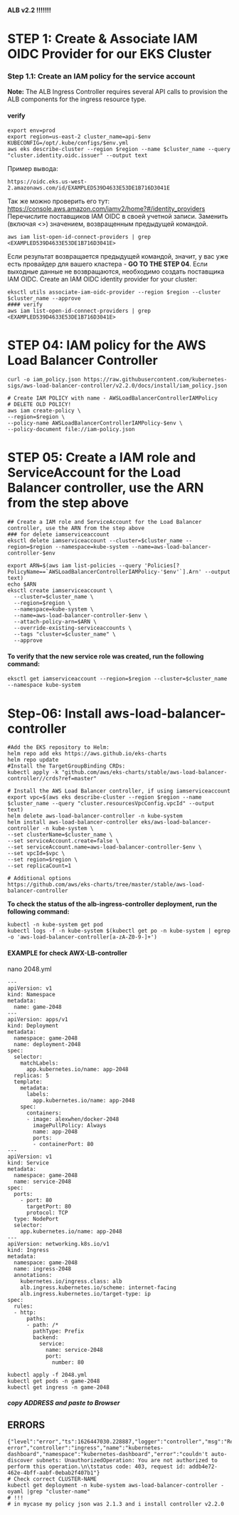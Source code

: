 #### ALB v2.2 !!!!!!!
# STEP 1: Create & Associate IAM OIDC Provider for our EKS Cluster
### Step 1.1: Create an IAM policy for the service account 
**Note:** The ALB Ingress Controller requires several API calls to provision the ALB components for the ingress resource type. 
#### verify
```
export env=prod
export region=us-east-2 cluster_name=api-$env KUBECONFIG=/opt/.kube/configs/$env.yml
aws eks describe-cluster --region $region --name $cluster_name --query "cluster.identity.oidc.issuer" --output text
```
Пример вывода:
```
https://oidc.eks.us-west-2.amazonaws.com/id/EXAMPLED539D4633E53DE1B716D3041E
```
Так же можно проверить его тут:    
https://console.aws.amazon.com/iamv2/home?#/identity_providers
Перечислите поставщиков IAM  OIDC в своей учетной записи. Заменить <EXAMPLED539D4633E53DE1B716D3041E>(включая <>) значением, возвращенным предыдущей командой.
```
aws iam list-open-id-connect-providers | grep <EXAMPLED539D4633E53DE1B716D3041E>
```
Если результат возвращается предыдущей командой, значит, у вас уже есть провайдер для вашего кластера - **GO TO THE STEP 04**. Если выходные данные не возвращаются, необходимо создать поставщика IAM  OIDC.
Create an IAM OIDC identity provider for your cluster:
```
eksctl utils associate-iam-oidc-provider --region $region --cluster $cluster_name --approve
#### verify
aws iam list-open-id-connect-providers | grep <EXAMPLED539D4633E53DE1B716D3041E>
``` 
# STEP 04:  IAM policy for the AWS Load Balancer Controller
```
curl -o iam_policy.json https://raw.githubusercontent.com/kubernetes-sigs/aws-load-balancer-controller/v2.2.0/docs/install/iam_policy.json
```
```
# Create IAM POLICY with name - AWSLoadBalancerControllerIAMPolicy
# DELETE OLD POLICY!
aws iam create-policy \
--region=$region \
--policy-name AWSLoadBalancerControllerIAMPolicy-$env \
--policy-document file://iam-policy.json
```
# STEP 05:  Create a IAM role and ServiceAccount for the Load Balancer controller, use the ARN from the step above
```
## Create a IAM role and ServiceAccount for the Load Balancer controller, use the ARN from the step above
### for delete iamserviceaccount
eksctl delete iamserviceaccount --cluster=$cluster_name --region=$region --namespace=kube-system --name=aws-load-balancer-controller-$env

export ARN=$(aws iam list-policies --query 'Policies[?PolicyName==`AWSLoadBalancerControllerIAMPolicy-'$env'`].Arn' --output text)
echo $ARN
eksctl create iamserviceaccount \
  --cluster=$cluster_name \
  --region=$region \
  --namespace=kube-system \
  --name=aws-load-balancer-controller-$env \
  --attach-policy-arn=$ARN \
  --override-existing-serviceaccounts \
  --tags "cluster=$cluster_name" \
  --approve
```
####  To verify that the new service role was created, run the following command:
```
eksctl get iamserviceaccount --region=$region --cluster=$cluster_name --namespace kube-system
```
# Step-06: Install aws-load-balancer-controller
```
#Add the EKS repository to Helm:
helm repo add eks https://aws.github.io/eks-charts
helm repo update
#Install the TargetGroupBinding CRDs:
kubectl apply -k "github.com/aws/eks-charts/stable/aws-load-balancer-controller//crds?ref=master"

# Install the AWS Load Balancer controller, if using iamserviceaccount
export vpc=$(aws eks describe-cluster --region $region --name $cluster_name --query "cluster.resourcesVpcConfig.vpcId" --output text)
helm delete aws-load-balancer-controller -n kube-system
helm install aws-load-balancer-controller eks/aws-load-balancer-controller -n kube-system \
--set clusterName=$cluster_name \
--set serviceAccount.create=false \
--set serviceAccount.name=aws-load-balancer-controller-$env \
--set vpcId=$vpc \
--set region=$region \
--set replicaCount=1

# Additional options
https://github.com/aws/eks-charts/tree/master/stable/aws-load-balancer-controller
```

**To check the status of the  **alb-ingress-controller**  deployment, run the following command:**
```
kubectl -n kube-system get pod
kubectl logs -f -n kube-system $(kubectl get po -n kube-system | egrep -o 'aws-load-balancer-controller[a-zA-Z0-9-]+') 
```
#### EXAMPLE for check AWX-LB-controller
nano 2048.yml
```
---
apiVersion: v1
kind: Namespace
metadata:
  name: game-2048
---
apiVersion: apps/v1
kind: Deployment
metadata:
  namespace: game-2048
  name: deployment-2048
spec:
  selector:
    matchLabels:
      app.kubernetes.io/name: app-2048
  replicas: 5
  template:
    metadata:
      labels:
        app.kubernetes.io/name: app-2048
    spec:
      containers:
      - image: alexwhen/docker-2048
        imagePullPolicy: Always
        name: app-2048
        ports:
        - containerPort: 80
---
apiVersion: v1
kind: Service
metadata:
  namespace: game-2048
  name: service-2048
spec:
  ports:
    - port: 80
      targetPort: 80
      protocol: TCP
  type: NodePort
  selector:
    app.kubernetes.io/name: app-2048
---
apiVersion: networking.k8s.io/v1
kind: Ingress
metadata:
  namespace: game-2048
  name: ingress-2048
  annotations:
    kubernetes.io/ingress.class: alb
    alb.ingress.kubernetes.io/scheme: internet-facing
    alb.ingress.kubernetes.io/target-type: ip
spec:
  rules:
  - http:
      paths:
      - path: /*
        pathType: Prefix
        backend:
          service:
            name: service-2048
            port: 
              number: 80
```
```
kubectl apply -f 2048.yml
kubectl get pods -n game-2048
kubectl get ingress -n game-2048
```
##### copy ADDRESS and paste to Browser

## ERRORS
```
{"level":"error","ts":1626447030.228887,"logger":"controller","msg":"Reconciler error","controller":"ingress","name":"kubernetes-dashboard","namespace":"kubernetes-dashboard","error":"couldn't auto-discover subnets: UnauthorizedOperation: You are not authorized to perform this operation.\n\tstatus code: 403, request id: addb4e72-462e-4bff-aabf-0ebab2f407b1"}
# Check correct CLUSTER-NAME
kubectl get deployment -n kube-system aws-load-balancer-controller -oyaml |grep "cluster-name"
# !!!  
# in mycase my policy json was 2.1.3 and i install controller v2.2.0
  ```
